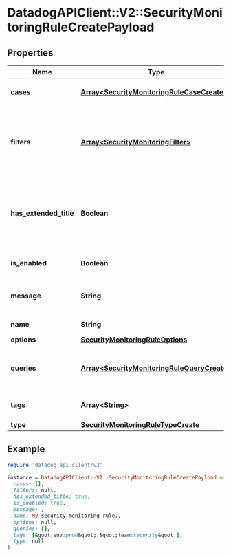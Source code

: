 # DatadogAPIClient::V2::SecurityMonitoringRuleCreatePayload

## Properties

| Name | Type | Description | Notes |
| ---- | ---- | ----------- | ----- |
| **cases** | [**Array&lt;SecurityMonitoringRuleCaseCreate&gt;**](SecurityMonitoringRuleCaseCreate.md) | Cases for generating signals. |  |
| **filters** | [**Array&lt;SecurityMonitoringFilter&gt;**](SecurityMonitoringFilter.md) | Additional queries to filter matched events before they are processed. | [optional] |
| **has_extended_title** | **Boolean** | Whether the notifications include the triggering group-by values in their title. | [optional] |
| **is_enabled** | **Boolean** | Whether the rule is enabled. |  |
| **message** | **String** | Message for generated signals. |  |
| **name** | **String** | The name of the rule. |  |
| **options** | [**SecurityMonitoringRuleOptions**](SecurityMonitoringRuleOptions.md) |  |  |
| **queries** | [**Array&lt;SecurityMonitoringRuleQueryCreate&gt;**](SecurityMonitoringRuleQueryCreate.md) | Queries for selecting logs which are part of the rule. |  |
| **tags** | **Array&lt;String&gt;** | Tags for generated signals. | [optional] |
| **type** | [**SecurityMonitoringRuleTypeCreate**](SecurityMonitoringRuleTypeCreate.md) |  | [optional] |

## Example

```ruby
require 'datadog_api_client/v2'

instance = DatadogAPIClient::V2::SecurityMonitoringRuleCreatePayload.new(
  cases: [],
  filters: null,
  has_extended_title: true,
  is_enabled: true,
  message: ,
  name: My security monitoring rule.,
  options: null,
  queries: [],
  tags: [&quot;env:prod&quot;,&quot;team:security&quot;],
  type: null
)
```

